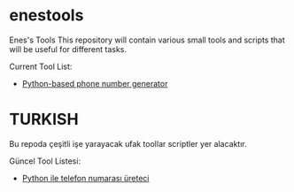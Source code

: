 # enestools

Enes's Tools
This repository will contain various small tools and scripts that will be useful for different tasks.

Current Tool List:
- [Python-based phone number generator](/phone_number_generator.py)









# TURKISH
Bu repoda çeşitli işe yarayacak ufak toollar scriptler yer alacaktır. 

Güncel Tool Listesi:
- [Python ile telefon numarası üreteci](/phone_number_generator.py)
